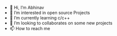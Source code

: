 - 👋 Hi, I’m Abhinav 
- 👀 I’m interested in open source Projects
- 🌱 I’m currently learning c/c++
- 💞️ I’m looking to collaborates on some new projects
- 📫 How to reach me 

<!---
abhinavroy83/abhinavroy83 is a ✨ special ✨ repository because its `README.md` (this file) appears on your GitHub profile.
You can click the Preview link to take a look at your changes.
--->
